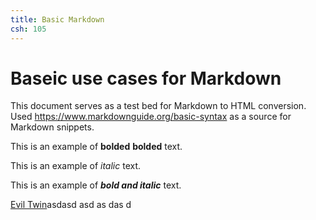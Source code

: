```yaml
---
title: Basic Markdown
csh: 105
---
```


# Baseic use cases for Markdown

This document serves as a test bed for Markdown to HTML conversion. Used <https://www.markdownguide.org/basic-syntax> as a source for Markdown snippets.

This is an example of **bolded** __bolded__ text.

This is an example of *italic* text.

This is an example of ***bold and italic*** text.

[Evil Twin](/evil-twin/1Intro.md)asdasd
asd
as
das
d